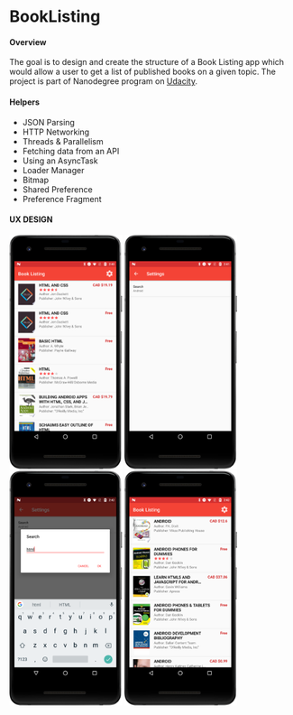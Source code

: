 # BookListing


#### Overview
The goal is to design and create the structure of a Book Listing app which would allow a user to get a list of published books on a given topic. The project is part of Nanodegree program on [Udacity](https://www.udacity.com/).

#### Helpers
- JSON Parsing
- HTTP Networking
- Threads & Parallelism
- Fetching data from an API
- Using an AsyncTask
- Loader Manager
- Bitmap
- Shared Preference
- Preference Fragment

#### UX DESIGN

<img src="https://raw.githubusercontent.com/cvbutani/BookListing/master/UXDesign/ux1.png" width="200"/> <img src="https://raw.githubusercontent.com/cvbutani/BookListing/master/UXDesign/ux2.png" width="200"/> 
<img src="https://raw.githubusercontent.com/cvbutani/BookListing/master/UXDesign/ux3.png" width="200"/> <img src="https://raw.githubusercontent.com/cvbutani/BookListing/master/UXDesign/ux4.png" width="200"/> 